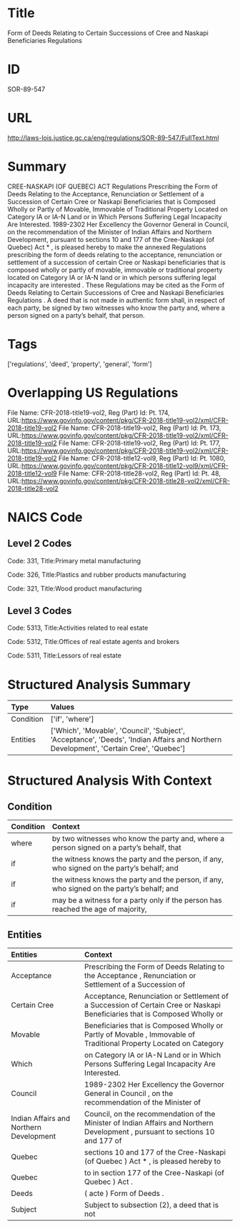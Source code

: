 # Title
Form of Deeds Relating to Certain Successions of Cree and Naskapi Beneficiaries Regulations


# ID
SOR-89-547

# URL
http://laws-lois.justice.gc.ca/eng/regulations/SOR-89-547/FullText.html


# Summary
CREE-NASKAPI (OF QUEBEC) ACT Regulations Prescribing the Form of Deeds Relating to the Acceptance, Renunciation or Settlement of a Succession of Certain Cree or Naskapi Beneficiaries that is Composed Wholly or Partly of Movable, Immovable of Traditional Property Located on Category IA or IA-N Land or in Which Persons Suffering Legal Incapacity Are Interested.
1989-2302 Her Excellency the Governor General in Council, on the recommendation of the Minister of Indian Affairs and Northern Development, pursuant to sections 10 and 177 of the  Cree-Naskapi (of Quebec) Act * , is pleased hereby to make the annexed  Regulations prescribing the form of deeds relating to the acceptance, renunciation or settlement of a succession of certain Cree or Naskapi beneficiaries that is composed wholly or partly of movable, immovable or traditional property located on Category IA or IA-N land or in which persons suffering legal incapacity are interested .
These Regulations may be cited as the  Form of Deeds Relating to Certain Successions of Cree and Naskapi Beneficiaries Regulations .
A deed that is not made in authentic form shall, in respect of each party, be signed by two witnesses who know the party and, where a person signed on a party’s behalf, that person.


# Tags
['regulations', 'deed', 'property', 'general', 'form']


# Overlapping US Regulations
File Name: CFR-2018-title19-vol2, Reg (Part) Id: Pt. 174, URL:https://www.govinfo.gov/content/pkg/CFR-2018-title19-vol2/xml/CFR-2018-title19-vol2
File Name: CFR-2018-title19-vol2, Reg (Part) Id: Pt. 173, URL:https://www.govinfo.gov/content/pkg/CFR-2018-title19-vol2/xml/CFR-2018-title19-vol2
File Name: CFR-2018-title19-vol2, Reg (Part) Id: Pt. 177, URL:https://www.govinfo.gov/content/pkg/CFR-2018-title19-vol2/xml/CFR-2018-title19-vol2
File Name: CFR-2018-title12-vol9, Reg (Part) Id: Pt. 1080, URL:https://www.govinfo.gov/content/pkg/CFR-2018-title12-vol9/xml/CFR-2018-title12-vol9
File Name: CFR-2018-title28-vol2, Reg (Part) Id: Pt. 48, URL:https://www.govinfo.gov/content/pkg/CFR-2018-title28-vol2/xml/CFR-2018-title28-vol2



# NAICS Code
## Level 2 Codes
Code: 331, Title:Primary metal manufacturing

Code: 326, Title:Plastics and rubber products manufacturing

Code: 321, Title:Wood product manufacturing




## Level 3 Codes
Code: 5313, Title:Activities related to real estate

Code: 5312, Title:Offices of real estate agents and brokers

Code: 5311, Title:Lessors of real estate







# Structured Analysis Summary
| Type      | Values                                                                                                                                 |
|:----------|:---------------------------------------------------------------------------------------------------------------------------------------|
| Condition | ['if', 'where']                                                                                                                        |
| Entities  | ['Which', 'Movable', 'Council', 'Subject', 'Acceptance', 'Deeds', 'Indian Affairs and Northern Development', 'Certain Cree', 'Quebec'] |


# Structured Analysis With Context
 


## Condition
| Condition   | Context                                                                                   |
|:------------|:------------------------------------------------------------------------------------------|
| where       | by two witnesses who know the party and, where a person signed on a party’s behalf, that  |
| if          | the witness knows the party and the person, if any, who signed on the party’s behalf; and |
| if          | the witness knows the party and the person, if any, who signed on the party’s behalf; and |
| if          | may be a witness for a party only if the person has reached the age of majority,          |


## Entities
| Entities                                | Context                                                                                                                        |
|:----------------------------------------|:-------------------------------------------------------------------------------------------------------------------------------|
| Acceptance                              | Prescribing the Form of Deeds Relating to the Acceptance , Renunciation or Settlement of a Succession of                       |
| Certain Cree                            | Acceptance, Renunciation or Settlement of a Succession of Certain Cree or Naskapi Beneficiaries that is Composed Wholly or     |
| Movable                                 | Beneficiaries that is Composed Wholly or Partly of Movable , Immovable of Traditional Property Located on Category             |
| Which                                   | on Category IA or IA-N Land or in Which  Persons Suffering Legal Incapacity Are Interested.                                    |
| Council                                 | 1989-2302 Her Excellency the Governor General in  Council , on the recommendation of the Minister of                           |
| Indian Affairs and Northern Development | Council, on the recommendation of the Minister of Indian Affairs and Northern Development , pursuant to sections 10 and 177 of |
| Quebec                                  | sections 10 and 177 of the Cree-Naskapi (of Quebec ) Act * , is pleased hereby to                                              |
| Quebec                                  | to in section 177 of the Cree-Naskapi (of Quebec ) Act .                                                                       |
| Deeds                                   | ( acte ) Form of  Deeds .                                                                                                      |
| Subject                                 | Subject to subsection (2), a deed that is not                                                                                  |


